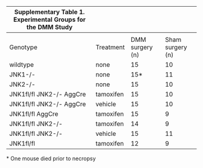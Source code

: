 | Supplementary Table 1. Experimental Groups for the DMM Study |           |                 |                  |
|--------------------------------------------------------------|-----------|-----------------|------------------|
|                                                              |           |                 |                  |
| Genotype                                                     | Treatment | DMM surgery (n) | Sham surgery (n) |
| wildtype                                                     | none      | 15              | 10               |
| JNK1-/-                                                      | none      | 15*             | 11               |
| JNK2-/-                                                      | none      | 15              | 10               |
| JNK1fl/fl JNK2-/- AggCre                                     | tamoxifen | 15              | 10               |
| JNK1fl/fl JNK2-/- AggCre                                     | vehicle   | 15              | 10               |
| JNK1fl/fl AggCre                                             | tamoxifen | 15              | 9                |
| JNK1fl/fl JNK2-/-                                            | tamoxifen | 14              | 9                |
| JNK1fl/fl JNK2-/-                                            | vehicle   | 15              | 11               |
| JNK1fl/fl                                                    | tamoxifen | 12              | 9                |

\* One mouse died prior to necropsy